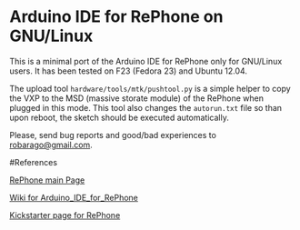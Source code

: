 # Arduino IDE for RePhone on GNU/Linux

This is a minimal port of the Arduino IDE for RePhone only for GNU/Linux users.
It has been tested on F23 (Fedora 23) and Ubuntu 12.04.

The upload tool `hardware/tools/mtk/pushtool.py` is a simple helper to copy the VXP to the MSD (massive storate module) of the RePhone when plugged in this mode. This tool also changes the `autorun.txt` file so than upon reboot, the sketch should be executed automatically.

Please, send bug reports and good/bad experiences to robarago@gmail.com.

#References

[RePhone main Page](http://www.seeed.cc/rephone)

[Wiki for Arduino_IDE_for_RePhone](http://www.seeedstudio.com/wiki/Arduino_IDE_for_RePhone_Kit)

[Kickstarter page for RePhone](https://www.kickstarter.com/projects/seeed/rephone-kit-worlds-first-open-source-and-modular-p)

